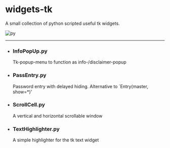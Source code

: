 # widgets-tk

A small collection of python scripted useful tk widgets.

![py](https://img.shields.io/badge/python-v3.9-informational)

****

- ### InfoPopUp.py

  Tk-popup-menu to function as info-/disclaimer-popup

- ### PassEntry.py

    Password entry with delayed hiding. Alternative to `Entry(master, show=*)'

- ### ScrollCell.py

    A vertical and horizontal scrollable window

- ### TextHighlighter.py

    A simple highlighter for the tk text widget
